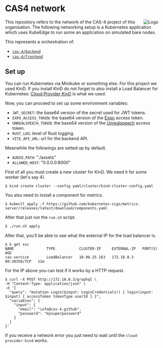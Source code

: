 # CAS4 network

<img src="https://avatars.githubusercontent.com/u/175958109?s=100&v=4" alt="Logo" align="right"/>

This repository refers to the network of the CAS-4 project of this organisation.
The following networking setup is a Kubernetes application which uses KubeEdge
to run some an application on simulated bare nodes.

This represents a orchestration of:

- [`cas-4/backend`](https://github.com/cas-4/backend)
- [`cas-4/frontend`](https://github.com/cas-4/frontend)

## Set up

You can run Kubernetes via Minikube or something else. For this project we
used KinD. If you install KinD do not forget to also install a Load Balancer for
Kubernetes: [Cloud Provider
KinD](https://kind.sigs.k8s.io/docs/user/loadbalancer/) is what we used.

Now, you can proceed to set up some environment variables:

- `JWT_SECRET`: the base64 version of the secret used for JWT tokens.
- `EXPO_ACCESS_TOKEN`: the base64 version of the [Expo](https://expo.dev) access token.
- `UNREALSPEECH_TOKEN`: the base64 version of the [Unrealspeech](https://unrealspeech.com/) access token.
- `RUST_LOG`: level of Rust logging.
- `VITE_API_URL`: url for the backend API.

Meanwhile the followings are setted up by default.

- `AUDIO_PATH`: "./assets"
- `ALLOWED_HOST`: "0.0.0.0:8000"

First of all you must create a new cluster for KinD. We need it for some worker
(let's say 4).

```
$ kind create cluster --config yaml/cluster/kind-cluster-config.yaml
```

You also need to install a component for metrics.
```
$ kubectl apply -f https://github.com/kubernetes-sigs/metrics-server/releases/latest/download/components.yaml
```

After that just run the `run.sh` script.

```sh
$ ./run.sh apply
```

After that, you'll be able to see what the external IP for the load balancer is.

```
$ k get svc
NAME               TYPE           CLUSTER-IP     EXTERNAL-IP   PORT(S)        AGE
cas-service        LoadBalancer   10.96.25.163   172.18.0.3    80:30358/TCP   11m
```

For the IP above you can test if it works by a HTTP request.

```
$ curl -X POST http://172.18.0.3/graphql \
-H "Content-Type: application/json" \
-d '{
  "query": "mutation Login($input: LoginCredentials!) { login(input: $input) { accessToken tokenType userId } }",
  "variables": {
    "input": {
      "email": "info@cas-4.github",
      "password": "mysuperpassword"
    }
  }
}'
```

If you receive a network error you just need to wait until the
`cloud-provider-kind` works.

